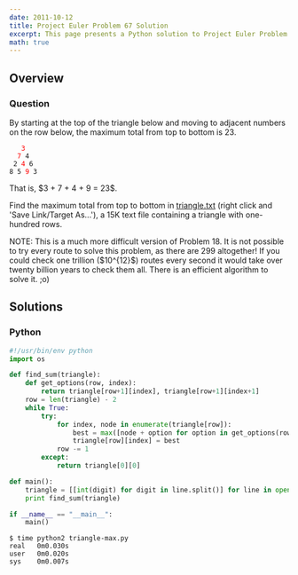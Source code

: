 ```yaml
---
date: 2011-10-12
title: Project Euler Problem 67 Solution
excerpt: This page presents a Python solution to Project Euler Problem 67.
math: true
---
```



## Overview


### Question

<p>
By starting at the top of the triangle below and moving to adjacent numbers on the row below, the maximum total from top to bottom is 23.
</p>

<pre><code>   <span style="color:#FF0000;">3</span>
  <span style="color:#FF0000;">7</span> 4
 2 <span style="color:#FF0000;">4</span> 6
8 5 <span style="color:#FF0000;">9</span> 3
</code></pre>

<p>
That is, $3 + 7 + 4 + 9 = 23$.
</p>

<p>
Find the maximum total from top to bottom in <a href="http://projecteuler.net/project/triangle.txt">triangle.txt</a> (right click and 'Save Link/Target As...'), a 15K text file containing a triangle with one-hundred rows.
</p>

<p>
NOTE: This is a much more difficult version of Problem 18. It is not possible to try every route to solve this problem, as there are 299 altogether! If you could check one trillion ($10^{12}$) routes every second it would take over twenty billion years to check them all. There is an efficient algorithm to solve it. ;o)
</p>






## Solutions

### Python

```python
#!/usr/bin/env python
import os

def find_sum(triangle):
    def get_options(row, index):
        return triangle[row+1][index], triangle[row+1][index+1]
    row = len(triangle) - 2
    while True:
        try:
            for index, node in enumerate(triangle[row]):
                best = max([node + option for option in get_options(row, index)])
                triangle[row][index] = best
            row -= 1
        except:
            return triangle[0][0]

def main():
    triangle = [[int(digit) for digit in line.split()] for line in open(os.path.join(os.path.dirname(__file__), 'triangle.txt')).readlines()]
    print find_sum(triangle)

if __name__ == "__main__":
    main()
```


```
$ time python2 triangle-max.py
real   0m0.030s
user   0m0.020s
sys    0m0.007s
```


